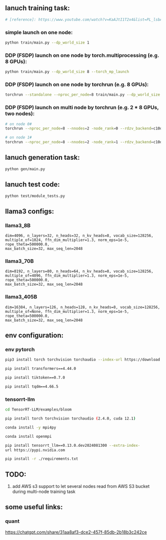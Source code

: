 ## lanuch training task:
```bash
# [reference]: https://www.youtube.com/watch?v=KaAJtI1T2x4&list=PL_lsbAsL_o2CSuhUhJIiW0IkdT5C2wGWj
```
### simple launch on one node:
```bash
python train/main.py --dp_world_size 1
```

### DDP (FSDP) launch on one node by torch.multiprocessing (e.g. 8 GPUs):
```bash
python train/main.py --dp_world_size 8 --torch_mp_launch
```

### DDP (FSDP) launch on one node by torchrun (e.g. 8 GPUs):
```bash
torchrun --standalone --nproc_per_node=8 train/main.py --dp_world_size 8
```

### DDP (FSDP) launch on multi node by torchrun (e.g. 2 * 8 GPUs, two nodes):
```bash
# on node 0#
torchrun --nproc_per_node=8 --nnodes=2 -node_rank=0 --rdzv_backend=c10d --rdzv_endpoint=xxx.xxx.xxx.xxx:xxxx train/main.py --dp_world_size 16
```

```bash
# on node 1#
torchrun --nproc_per_node=8 --nnodes=2 -node_rank=1 --rdzv_backend=c10d --rdzv_endpoint=xxx.xxx.xxx.xxx:xxxx train/main.py --dp_world_size 16
```

## lanuch generation task:
```bash
python gen/main.py
```

## lanuch test code:
```bash
python test/module_tests.py
```

## llama3 configs:
### llama3_8B
    dim=4096, n_layers=32, n_heads=32, n_kv_heads=8, vocab_size=128256, 
    multiple_of=1024, ffn_dim_multiplier=1.3, norm_eps=1e-5, rope_theta=500000.0, 
    max_batch_size=32, max_seq_len=2048
### llama3_70B
    dim=8192, n_layers=80, n_heads=64, n_kv_heads=8, vocab_size=128256, 
    multiple_of=4096, ffn_dim_multiplier=1.3, norm_eps=1e-5, rope_theta=500000.0, 
    max_batch_size=32, max_seq_len=2048
### llama3_405B
    dim=16384, n_layers=126, n_heads=128, n_kv_heads=8, vocab_size=128256, 
    multiple_of=None, ffn_dim_multiplier=1.3, norm_eps=1e-5, rope_theta=500000.0, 
    max_batch_size=32, max_seq_len=2048

## env configuration:
### env pytorch
```bash
pip3 install torch torchvision torchaudio --index-url https://download.pytorch.org/whl/cu118

pip install transformers==4.44.0

pip install tiktoken==0.7.0

pip install tqdm==4.66.5
```

### tensorrt-llm
```bash
cd TensorRT-LLM/examples/bloom

pip install torch torchvision torchaudio (2.4.0, cuda 12.1)

conda install -y mpi4py

conda install openmpi

pip install tensorrt_llm==0.13.0.dev2024081300 --extra-index-
url https://pypi.nvidia.com

pip install -r ./requirements.txt
```

## TODO:
1. add AWS s3 support to let several nodes read from AWS S3 bucket during multi-node training task

## some useful links:
### quant
https://chatgpt.com/share/31aa8af3-dce2-457f-85db-2b18b3c242ce
